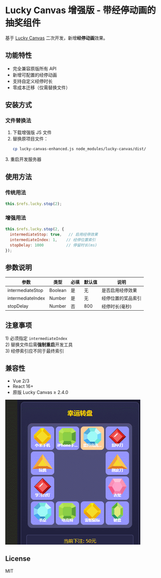# Lucky Canvas 增强版 - 带经停动画的抽奖组件

基于 [Lucky Canvas](https://github.com/buuing/lucky-canvas) 二次开发，新增**经停动画**效果。

## 功能特性
- 完全兼容原版所有 API
- 新增可配置的经停动画
- 支持自定义经停时长
- 零成本迁移（仅需替换文件）

## 安装方式

### 文件替换法
1. 下载增强版 JS 文件
2. 替换原项目文件：
   ```bash
   cp lucky-canvas-enhanced.js node_modules/lucky-canvas/dist/
   ```
3\. 重启开发服务器

## 使用方法

### 传统用法
```javascript
this.$refs.lucky.stop(2);
```

### 增强用法
```javascript
this.$refs.lucky.stop(2, {
  intermediateStop: true,   // 启用经停效果
  intermediateIndex: 1,    // 经停位置索引
  stopDelay: 1000          // 停留时长(ms)
});
```

## 参数说明

| 参数                | 类型    | 必填 | 默认值 | 说明               |
|---------------------|---------|------|--------|--------------------|
| intermediateStop    | Boolean | 是   | 无     | 是否启用经停效果   |
| intermediateIndex   | Number  | 是   | 无     | 经停位置的奖品索引 |
| stopDelay           | Number  | 否   | 800    | 经停时长(毫秒)     |

## 注意事项
1\) 必须指定 `intermediateIndex`  
2\) 替换文件后需**强制重启**开发工具  
3\) 经停索引应不同于最终索引

## 兼容性
- Vue 2/3  
- React 16+  
- 原版 Lucky Canvas ≥ 2.4.0

![效果演示](效果图.gif)

## License
MIT
